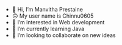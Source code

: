 - 👋 Hi, I’m Manvitha Prestaine
- 🙃 My user name is Chinnu0605
- 👀 I’m interested in Web development
- 🌱 I’m currently learning Java
- 💞️ I’m looking to collaborate on new ideas

<!---
Chinnu0605/Chinnu0605 is a ✨ special ✨ repository because its `README.md` (this file) appears on your GitHub profile.
You can click the Preview link to take a look at your changes.
--->
